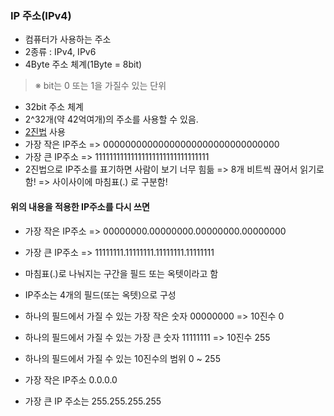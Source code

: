 ### IP 주소(IPv4)
- 컴퓨터가 사용하는 주소
- 2종류 : IPv4, IPv6 
- 4Byte 주소 체계(1Byte = 8bit)
>※ bit는 0 또는 1을 가질수 있는 단위
- 32bit 주소 체계
- 2^32개(약 42억여개)의 주소를 사용할 수 있음.
- [2진법](진수#) 사용
- 가장 작은 IP주소
  => 00000000000000000000000000000000
- 가장 큰 IP주소
  => 11111111111111111111111111111111
- 2진법으로 IP주소를 표기하면 사람이 보기 너무 힘듦
  => 8개 비트씩 끊어서 읽기로 함!
  => 사이사이에 마침표(.) 로 구분함!

#### 위의 내용을 적용한 IP주소를 다시 쓰면
- 가장 작은 IP주소
  => 00000000.00000000.00000000.00000000
- 가장 큰 IP주소
  => 11111111.11111111.11111111.11111111

- 마침표(.)로 나눠지는 구간을 필드 또는 옥텟이라고 함
- IP주소는 4개의 필드(또는 옥텟)으로 구성

- 하나의 필드에서 가질 수 있는 가장 작은 숫자
00000000 => 10진수 0
- 하나의 필드에서 가질 수 있는 가장 큰 숫자
11111111 => 10진수 255

- 하나의 필드에서 가질 수 있는 10진수의 범위
0 ~ 255

- 가장 작은 IP주소
0.0.0.0
- 가장 큰 IP 주소는
255.255.255.255

